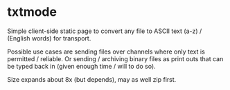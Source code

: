 # txtmode

Simple client-side static page to convert any file to ASCII text (a-z) / (English words) for transport. 

Possible use cases are sending files over channels where only text is permitted / reliable. Or sending / archiving binary files
as print outs that can be typed back in (given enough time / will to do so).

Size expands about 8x (but depends), may as well zip first.





